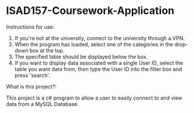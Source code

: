 # ISAD157-Coursework-Application
 
Instructions for use:
1. If you're not at the university, connect to the university through a VPN.
2. When the program has loaded, select one of the categories in the drop-down box at the top.
3. The specified table should be displayed below the box.
4. If you want to display data associated with a single User ID, select the table you want data from, then type the User ID into the filter box and press 'search'.


What is this project?:

This project is a c# program to allow a user to easily connect to and view data from a MySQL Database.
